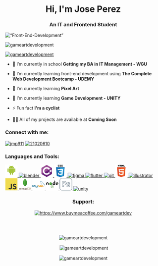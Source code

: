<!--[![MasterHead](https://thumbs.dreamstime.com/b/frontend-development-web-banner-concept-website-interface-frontend-development-web-banner-concept-website-interface-design-159250288.jpg)](https://enjoytheridestudio.com)-->
<h1 align="center">Hi, I'm Jose Perez</h1>
<h3 align="center">An IT and Frontend Student</h3>
<img align=“right” alt=“Front-End-Development” width=“400” src=“https://media.tenor.com/sfp8nf9UrZcAAAAM/uwu-cat.gif”>

<p align="left"> <img src="https://komarev.com/ghpvc/?username=gameartdevelopment&label=Profile%20views&color=0e75b6&style=flat" alt="gameartdevelopment" /> </p>

<p align="left"> <a href="https://github.com/ryo-ma/github-profile-trophy"><img src="https://github-profile-trophy.vercel.app/?username=gameartdevelopment" alt="gameartdevelopment" /></a> </p>

- 🔭 I’m currently in school **Getting my BA in IT Management - WGU**

- 🌱 I’m currently learning front-end development using  **The Complete Web Development Bootcamp - UDEMY**

- 🌱 I’m currently learning **Pixel Art**

- 🌱 I’m currently learning **Game Development - UNITY**

- ⚡ Fun fact **I'm a cyclist**

- 👨‍💻 All of my projects are available at **Coming Soon**

<h3 align="left">Connect with me:</h3>
<p align="left">
<a href="https://codepen.io/jmp911" target="blank"><img align="center" src="https://raw.githubusercontent.com/rahuldkjain/github-profile-readme-generator/master/src/images/icons/Social/codepen.svg" alt="jmp911" height="30" width="40" /></a>
<a href="https://stackoverflow.com/users/21020610" target="blank"><img align="center" src="https://raw.githubusercontent.com/rahuldkjain/github-profile-readme-generator/master/src/images/icons/Social/stack-overflow.svg" alt="21020610" height="30" width="40" /></a>
</p>

<h3 align="left">Languages and Tools:</h3>
<p align="left"> <a href="https://developer.android.com" target="_blank" rel="noreferrer"> <img src="https://raw.githubusercontent.com/devicons/devicon/master/icons/android/android-original-wordmark.svg" alt="android" width="40" height="40"/> </a> <a href="https://www.blender.org/" target="_blank" rel="noreferrer"> <img src="https://download.blender.org/branding/community/blender_community_badge_white.svg" alt="blender" width="40" height="40"/> </a> <a href="https://www.w3schools.com/cs/" target="_blank" rel="noreferrer"> <img src="https://raw.githubusercontent.com/devicons/devicon/master/icons/csharp/csharp-original.svg" alt="csharp" width="40" height="40"/> </a> <a href="https://www.w3schools.com/css/" target="_blank" rel="noreferrer"> <img src="https://raw.githubusercontent.com/devicons/devicon/master/icons/css3/css3-original-wordmark.svg" alt="css3" width="40" height="40"/> </a> <a href="https://www.figma.com/" target="_blank" rel="noreferrer"> <img src="https://www.vectorlogo.zone/logos/figma/figma-icon.svg" alt="figma" width="40" height="40"/> </a> <a href="https://flutter.dev" target="_blank" rel="noreferrer"> <img src="https://www.vectorlogo.zone/logos/flutterio/flutterio-icon.svg" alt="flutter" width="40" height="40"/> </a> <a href="https://git-scm.com/" target="_blank" rel="noreferrer"> <img src="https://www.vectorlogo.zone/logos/git-scm/git-scm-icon.svg" alt="git" width="40" height="40"/> </a> <a href="https://www.w3.org/html/" target="_blank" rel="noreferrer"> <img src="https://raw.githubusercontent.com/devicons/devicon/master/icons/html5/html5-original-wordmark.svg" alt="html5" width="40" height="40"/> </a> <a href="https://www.adobe.com/in/products/illustrator.html" target="_blank" rel="noreferrer"> <img src="https://www.vectorlogo.zone/logos/adobe_illustrator/adobe_illustrator-icon.svg" alt="illustrator" width="40" height="40"/> </a> <a href="https://developer.mozilla.org/en-US/docs/Web/JavaScript" target="_blank" rel="noreferrer"> <img src="https://raw.githubusercontent.com/devicons/devicon/master/icons/javascript/javascript-original.svg" alt="javascript" width="40" height="40"/> </a> <a href="https://www.mongodb.com/" target="_blank" rel="noreferrer"> <img src="https://raw.githubusercontent.com/devicons/devicon/master/icons/mongodb/mongodb-original-wordmark.svg" alt="mongodb" width="40" height="40"/> </a> <a href="https://www.mysql.com/" target="_blank" rel="noreferrer"> <img src="https://raw.githubusercontent.com/devicons/devicon/master/icons/mysql/mysql-original-wordmark.svg" alt="mysql" width="40" height="40"/> </a> <a href="https://nodejs.org" target="_blank" rel="noreferrer"> <img src="https://raw.githubusercontent.com/devicons/devicon/master/icons/nodejs/nodejs-original-wordmark.svg" alt="nodejs" width="40" height="40"/> </a> <a href="https://www.photoshop.com/en" target="_blank" rel="noreferrer"> <img src="https://raw.githubusercontent.com/devicons/devicon/master/icons/photoshop/photoshop-line.svg" alt="photoshop" width="40" height="40"/> </a> <a href="https://unity.com/" target="_blank" rel="noreferrer"> <img src="https://www.vectorlogo.zone/logos/unity3d/unity3d-icon.svg" alt="unity" width="40" height="40"/> </a> </p>

<div align="center">
<h3 align=“center”>Support:</h3>

<p align=“center”><a href="https://www.buymeacoffee.com/gameartdev"> <img align="center" src="https://cdn.buymeacoffee.com/buttons/v2/default-yellow.png" height="50" width="210" alt="https://www.buymeacoffee.com/gameartdev" /></a></p><br><br>
</div>

<p align="center"><img align="center" src="https://github-readme-stats.vercel.app/api/top-langs?username=gameartdevelopment&show_icons=true&locale=en&layout=compact" alt="gameartdevelopment" /></p>

<p align="center">&nbsp;<img align="center" src="https://github-readme-stats.vercel.app/api?username=gameartdevelopment&show_icons=true&locale=en" alt="gameartdevelopment" /></p>

<p align="center"><img align="center" src="https://github-readme-streak-stats.herokuapp.com/?user=gameartdevelopment&" alt="gameartdevelopment" /></p>
